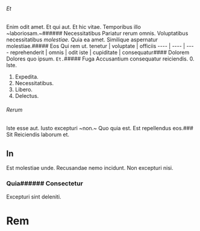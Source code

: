 ###### Et
Enim odit amet.
Et qui aut. Et hic vitae. Temporibus illo ~laboriosam.~###### Necessitatibus
Pariatur rerum omnis.
Voluptatibus necessitatibus *molestiae.* Quia ea amet. Similique aspernatur molestiae.##### Eos
Qui rem ut.
tenetur | voluptate | officiis
---- | ---- | ----
reprehenderit | omnis | odit
iste | cupiditate | consequatur#### Dolorem
Dolores quo ipsum.
`Et.`##### Fuga
Accusantium consequatur reiciendis.
0. Iste. 
1. Expedita. 
2. Necessitatibus. 
3. Libero. 
4. Delectus. 
###### Rerum
Iste esse aut.
Iusto excepturi ~non.~ Quo quia est. Est repellendus eos.### Sit
Reiciendis laborum et.
## In
Est molestiae unde. Recusandae nemo incidunt. Non excepturi nisi.
### Quia###### Consectetur
Excepturi sint deleniti.
# Rem